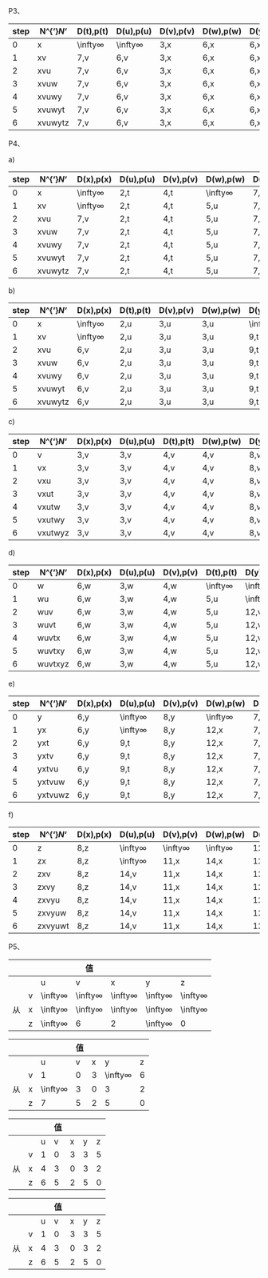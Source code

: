 P3、

| step | N^{‘}*N*‘ | D(t),p(t) | D(u),p(u) | D(v),p(v) | D(w),p(w) | D(y),p(y) | D(z),p(z) |
| ---- | --------- | --------- | --------- | --------- | --------- | --------- | --------- |
| 0    | x         | \infty∞   | \infty∞   | 3,x       | 6,x       | 6,x       | 8,x       |
| 1    | xv        | 7,v       | 6,v       | 3,x       | 6,x       | 6,x       | 8,x       |
| 2    | xvu       | 7,v       | 6,v       | 3,x       | 6,x       | 6,x       | 8,x       |
| 3    | xvuw      | 7,v       | 6,v       | 3,x       | 6,x       | 6,x       | 8,x       |
| 4    | xvuwy     | 7,v       | 6,v       | 3,x       | 6,x       | 6,x       | 8,x       |
| 5    | xvuwyt    | 7,v       | 6,v       | 3,x       | 6,x       | 6,x       | 8,x       |
| 6    | xvuwytz   | 7,v       | 6,v       | 3,x       | 6,x       | 6,x       | 8,x       |

P4、

a)

| step | N^{‘}*N*‘ | D(x),p(x) | D(u),p(u) | D(v),p(v) | D(w),p(w) | D(y),p(y) | D(z),p(z) |
| ---- | --------- | --------- | --------- | --------- | --------- | --------- | --------- |
| 0    | x         | \infty∞   | 2,t       | 4,t       | \infty∞   | 7,t       | \infty∞   |
| 1    | xv        | \infty∞   | 2,t       | 4,t       | 5,u       | 7,t       | \infty∞   |
| 2    | xvu       | 7,v       | 2,t       | 4,t       | 5,u       | 7,t       | \infty∞   |
| 3    | xvuw      | 7,v       | 2,t       | 4,t       | 5,u       | 7,t       | \infty∞   |
| 4    | xvuwy     | 7,v       | 2,t       | 4,t       | 5,u       | 7,t       | 15,x      |
| 5    | xvuwyt    | 7,v       | 2,t       | 4,t       | 5,u       | 7,t       | 15,x      |
| 6    | xvuwytz   | 7,v       | 2,t       | 4,t       | 5,u       | 7,t       | 15,x      |

b)

| step | N^{‘}*N*‘ | D(x),p(x) | D(t),p(t) | D(v),p(v) | D(w),p(w) | D(y),p(y) | D(z),p(z) |
| ---- | --------- | --------- | --------- | --------- | --------- | --------- | --------- |
| 0    | x         | \infty∞   | 2,u       | 3,u       | 3,u       | \infty∞   | \infty∞   |
| 1    | xv        | \infty∞   | 2,u       | 3,u       | 3,u       | 9,t       | \infty∞   |
| 2    | xvu       | 6,v       | 2,u       | 3,u       | 3,u       | 9,t       | \infty∞   |
| 3    | xvuw      | 6,v       | 2,u       | 3,u       | 3,u       | 9,t       | \infty∞   |
| 4    | xvuwy     | 6,v       | 2,u       | 3,u       | 3,u       | 9,t       | 14,x      |
| 5    | xvuwyt    | 6,v       | 2,u       | 3,u       | 3,u       | 9,t       | 14,x      |
| 6    | xvuwytz   | 6,v       | 2,u       | 3,u       | 3,u       | 9,t       | 14,x      |

c)

| step | N^{‘}*N*‘ | D(x),p(x) | D(u),p(u) | D(t),p(t) | D(w),p(w) | D(y),p(y) | D(z),p(z) |
| ---- | --------- | --------- | --------- | --------- | --------- | --------- | --------- |
| 0    | v         | 3,v       | 3,v       | 4,v       | 4,v       | 8,v       | \infty∞   |
| 1    | vx        | 3,v       | 3,v       | 4,v       | 4,v       | 8,v       | 11,x      |
| 2    | vxu       | 3,v       | 3,v       | 4,v       | 4,v       | 8,v       | 11,x      |
| 3    | vxut      | 3,v       | 3,v       | 4,v       | 4,v       | 8,v       | 11,x      |
| 4    | vxutw     | 3,v       | 3,v       | 4,v       | 4,v       | 8,v       | 11,x      |
| 5    | vxutwy    | 3,v       | 3,v       | 4,v       | 4,v       | 8,v       | 11,x      |
| 6    | vxutwyz   | 3,v       | 3,v       | 4,v       | 4,v       | 8,v       | 11,x      |

d)

| step | N^{‘}*N*‘ | D(x),p(x) | D(u),p(u) | D(v),p(v) | D(t),p(t) | D(y),p(y) | D(z),p(z) |
| ---- | --------- | --------- | --------- | --------- | --------- | --------- | --------- |
| 0    | w         | 6,w       | 3,w       | 4,w       | \infty∞   | \infty∞   | \infty∞   |
| 1    | wu        | 6,w       | 3,w       | 4,w       | 5,u       | \infty∞   | \infty∞   |
| 2    | wuv       | 6,w       | 3,w       | 4,w       | 5,u       | 12,v      | \infty∞   |
| 3    | wuvt      | 6,w       | 3,w       | 4,w       | 5,u       | 12,v      | \infty∞   |
| 4    | wuvtx     | 6,w       | 3,w       | 4,w       | 5,u       | 12,v      | 14,x      |
| 5    | wuvtxy    | 6,w       | 3,w       | 4,w       | 5,u       | 12,v      | 14,x      |
| 6    | wuvtxyz   | 6,w       | 3,w       | 4,w       | 5,u       | 12,v      | 14,x      |

e)

| step | N^{‘}*N*‘ | D(x),p(x) | D(u),p(u) | D(v),p(v) | D(w),p(w) | D(t),p(t) | D(z),p(z) |
| ---- | --------- | --------- | --------- | --------- | --------- | --------- | --------- |
| 0    | y         | 6,y       | \infty∞   | 8,y       | \infty∞   | 7,y       | 12,y      |
| 1    | yx        | 6,y       | \infty∞   | 8,y       | 12,x      | 7,y       | 12,y      |
| 2    | yxt       | 6,y       | 9,t       | 8,y       | 12,x      | 7,y       | 12,y      |
| 3    | yxtv      | 6,y       | 9,t       | 8,y       | 12,x      | 7,y       | 12,y      |
| 4    | yxtvu     | 6,y       | 9,t       | 8,y       | 12,x      | 7,y       | 12,y      |
| 5    | yxtvuw    | 6,y       | 9,t       | 8,y       | 12,x      | 7,y       | 12,y      |
| 6    | yxtvuwz   | 6,y       | 9,t       | 8,y       | 12,x      | 7,y       | 12,y      |

f)

| step | N^{‘}*N*‘ | D(x),p(x) | D(u),p(u) | D(v),p(v) | D(w),p(w) | D(y),p(y) | D(t),p(t) |
| ---- | --------- | --------- | --------- | --------- | --------- | --------- | --------- |
| 0    | z         | 8,z       | \infty∞   | \infty∞   | \infty∞   | 12,z      | \infty∞   |
| 1    | zx        | 8,z       | \infty∞   | 11,x      | 14,x      | 12,z      | \infty∞   |
| 2    | zxv       | 8,z       | 14,v      | 11,x      | 14,x      | 12,z      | 15,v      |
| 3    | zxvy      | 8,z       | 14,v      | 11,x      | 14,x      | 12,z      | 15,v      |
| 4    | zxvyu     | 8,z       | 14,v      | 11,x      | 14,x      | 12,z      | 15,v      |
| 5    | zxvyuw    | 8,z       | 14,v      | 11,x      | 14,x      | 12,z      | 15,v      |
| 6    | zxvyuwt   | 8,z       | 14,v      | 11,x      | 14,x      | 12,z      | 15,v      |

P5、

|      |      |         | 值      |         |         |         |
| ---- | ---- | ------- | ------- | ------- | ------- | ------- |
|      |      | u       | v       | x       | y       | z       |
|      | v    | \infty∞ | \infty∞ | \infty∞ | \infty∞ | \infty∞ |
| 从   | x    | \infty∞ | \infty∞ | \infty∞ | \infty∞ | \infty∞ |
|      | z    | \infty∞ | 6       | 2       | \infty∞ | 0       |

|      |      |         | 值   |      |         |      |
| ---- | ---- | ------- | ---- | ---- | ------- | ---- |
|      |      | u       | v    | x    | y       | z    |
|      | v    | 1       | 0    | 3    | \infty∞ | 6    |
| 从   | x    | \infty∞ | 3    | 0    | 3       | 2    |
|      | z    | 7       | 5    | 2    | 5       | 0    |

|      |      |      | 值   |      |      |      |
| ---- | ---- | ---- | ---- | ---- | ---- | ---- |
|      |      | u    | v    | x    | y    | z    |
|      | v    | 1    | 0    | 3    | 3    | 5    |
| 从   | x    | 4    | 3    | 0    | 3    | 2    |
|      | z    | 6    | 5    | 2    | 5    | 0    |

|      |      |      | 值   |      |      |      |
| ---- | ---- | ---- | ---- | ---- | ---- | ---- |
|      |      | u    | v    | x    | y    | z    |
|      | v    | 1    | 0    | 3    | 3    | 5    |
| 从   | x    | 4    | 3    | 0    | 3    | 2    |
|      | z    | 6    | 5    | 2    | 5    | 0    |